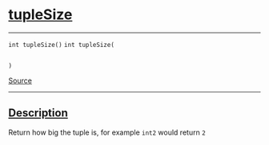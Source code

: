 
<h1 id="tuple-size">
 <a href="#/api/dtype_t/tupleSize" class="anchor">
   <span>tupleSize</span>
  </a>
</h1>

<div class="signature">

<hr>

  <div class="definition-container">
    <div class="definition">
      <code class="desktop-only"><span class="token keyword">int</span> tupleSize()</code>
      <code class="mobile-only"><span class="token keyword">int</span> tupleSize(
    
)</code>
      <div class="flex-spacing"></div>
      <a href="https://github.com/libocca/occa/blob/06c83625/include/occa/dtype/dtype.hpp#L122" target="_blank">Source</a>
    </div>
    
  </div>

  <hr>
</div>


<h2 id="description">
 <a href="#/api/dtype_t/tupleSize?id=description" class="anchor">
   <span>Description</span>
  </a>
</h2>

Return how big the tuple is, for example `int2` would return `2`
